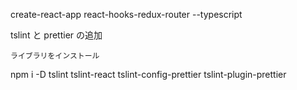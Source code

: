 create-react-app react-hooks-redux-router --typescript

tslint と prettier の追加

    ライブラリをインストール

npm i -D tslint tslint-react tslint-config-prettier tslint-plugin-prettier
